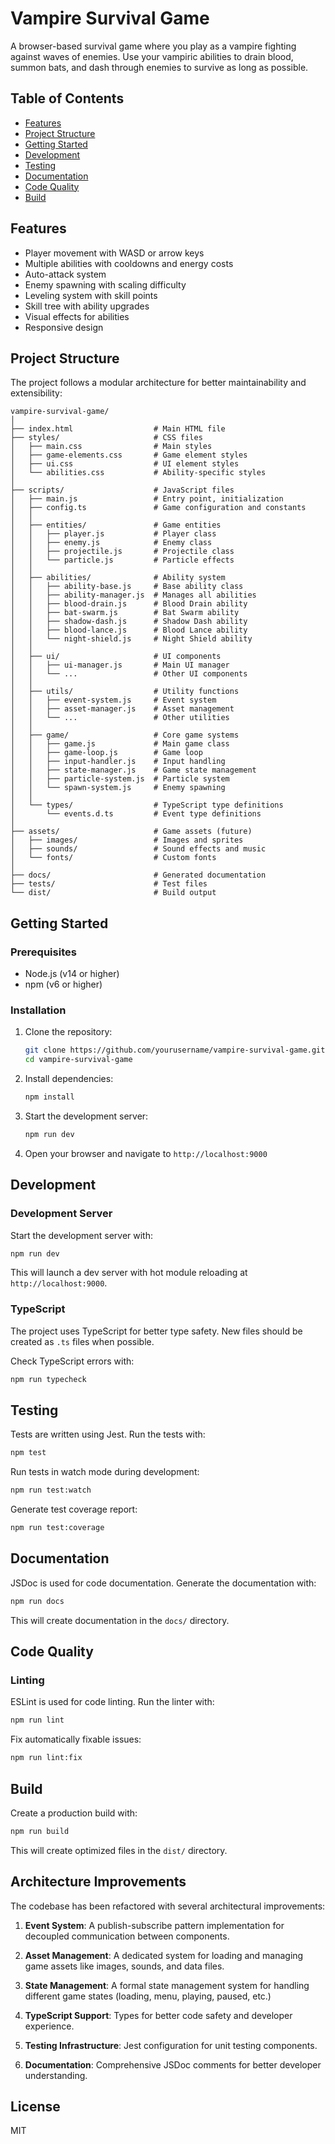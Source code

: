 # Vampire Survival Game

A browser-based survival game where you play as a vampire fighting against waves of enemies. Use your vampiric abilities to drain blood, summon bats, and dash through enemies to survive as long as possible.

## Table of Contents

- [Features](#features)
- [Project Structure](#project-structure)
- [Getting Started](#getting-started)
- [Development](#development)
- [Testing](#testing)
- [Documentation](#documentation)
- [Code Quality](#code-quality)
- [Build](#build)

## Features

- Player movement with WASD or arrow keys
- Multiple abilities with cooldowns and energy costs
- Auto-attack system
- Enemy spawning with scaling difficulty
- Leveling system with skill points
- Skill tree with ability upgrades
- Visual effects for abilities
- Responsive design

## Project Structure

The project follows a modular architecture for better maintainability and extensibility:

```
vampire-survival-game/
│
├── index.html                  # Main HTML file
├── styles/                     # CSS files
│   ├── main.css                # Main styles
│   ├── game-elements.css       # Game element styles
│   ├── ui.css                  # UI element styles
│   └── abilities.css           # Ability-specific styles
│
├── scripts/                    # JavaScript files
│   ├── main.js                 # Entry point, initialization
│   ├── config.ts               # Game configuration and constants
│   │
│   ├── entities/               # Game entities
│   │   ├── player.js           # Player class
│   │   ├── enemy.js            # Enemy class
│   │   ├── projectile.js       # Projectile class
│   │   └── particle.js         # Particle effects
│   │
│   ├── abilities/              # Ability system
│   │   ├── ability-base.js     # Base ability class
│   │   ├── ability-manager.js  # Manages all abilities
│   │   ├── blood-drain.js      # Blood Drain ability
│   │   ├── bat-swarm.js        # Bat Swarm ability
│   │   ├── shadow-dash.js      # Shadow Dash ability
│   │   ├── blood-lance.js      # Blood Lance ability
│   │   └── night-shield.js     # Night Shield ability
│   │
│   ├── ui/                     # UI components
│   │   ├── ui-manager.js       # Main UI manager
│   │   └── ...                 # Other UI components
│   │
│   ├── utils/                  # Utility functions
│   │   ├── event-system.js     # Event system
│   │   ├── asset-manager.js    # Asset management
│   │   └── ...                 # Other utilities
│   │
│   ├── game/                   # Core game systems
│   │   ├── game.js             # Main game class
│   │   ├── game-loop.js        # Game loop
│   │   ├── input-handler.js    # Input handling
│   │   ├── state-manager.js    # Game state management
│   │   ├── particle-system.js  # Particle system
│   │   └── spawn-system.js     # Enemy spawning
│   │
│   └── types/                  # TypeScript type definitions
│       └── events.d.ts         # Event type definitions
│
├── assets/                     # Game assets (future)
│   ├── images/                 # Images and sprites
│   ├── sounds/                 # Sound effects and music
│   └── fonts/                  # Custom fonts
│
├── docs/                       # Generated documentation
├── tests/                      # Test files
└── dist/                       # Build output
```

## Getting Started

### Prerequisites

- Node.js (v14 or higher)
- npm (v6 or higher)

### Installation

1. Clone the repository:
   ```bash
   git clone https://github.com/yourusername/vampire-survival-game.git
   cd vampire-survival-game
   ```

2. Install dependencies:
   ```bash
   npm install
   ```

3. Start the development server:
   ```bash
   npm run dev
   ```

4. Open your browser and navigate to `http://localhost:9000`

## Development

### Development Server

Start the development server with:
```bash
npm run dev
```

This will launch a dev server with hot module reloading at `http://localhost:9000`.

### TypeScript

The project uses TypeScript for better type safety. New files should be created as `.ts` files when possible.

Check TypeScript errors with:
```bash
npm run typecheck
```

## Testing

Tests are written using Jest. Run the tests with:

```bash
npm test
```

Run tests in watch mode during development:
```bash
npm run test:watch
```

Generate test coverage report:
```bash
npm run test:coverage
```

## Documentation

JSDoc is used for code documentation. Generate the documentation with:

```bash
npm run docs
```

This will create documentation in the `docs/` directory.

## Code Quality

### Linting

ESLint is used for code linting. Run the linter with:

```bash
npm run lint
```

Fix automatically fixable issues:
```bash
npm run lint:fix
```

## Build

Create a production build with:

```bash
npm run build
```

This will create optimized files in the `dist/` directory.

## Architecture Improvements

The codebase has been refactored with several architectural improvements:

1. **Event System**: A publish-subscribe pattern implementation for decoupled communication between components.

2. **Asset Management**: A dedicated system for loading and managing game assets like images, sounds, and data files.

3. **State Management**: A formal state management system for handling different game states (loading, menu, playing, paused, etc.)

4. **TypeScript Support**: Types for better code safety and developer experience.

5. **Testing Infrastructure**: Jest configuration for unit testing components.

6. **Documentation**: Comprehensive JSDoc comments for better developer understanding.

## License

MIT